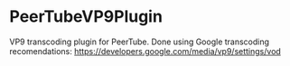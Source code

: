 # PeerTubeVP9Plugin

VP9 transcoding plugin for PeerTube.
Done using Google transcoding recomendations:
https://developers.google.com/media/vp9/settings/vod
